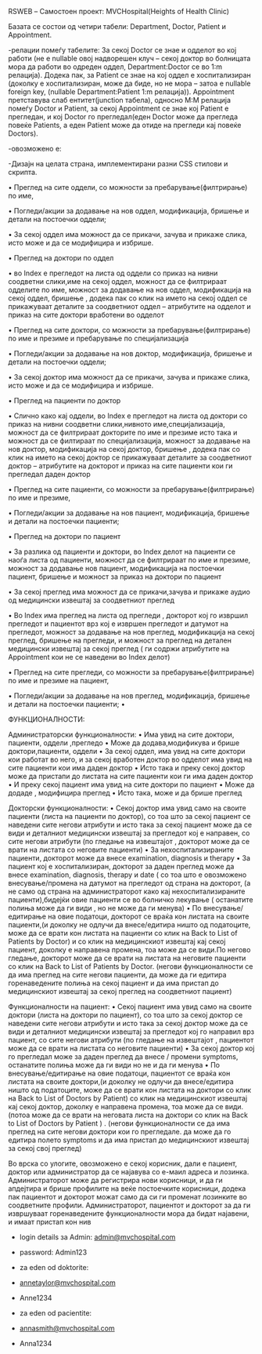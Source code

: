 RSWEB – Самостоен проект: MVCHospital(Heights of Health Clinic)

Базата се состои од четири табели: Department, Doctor, Patient и Аppointment. 

-релации помеѓу табелите:
За секој Doctor се знае и одделот во кој работи (не е nullable овој надворешен клуч – секој доктор во болницата мора да работи во одреден оддел, Department:Doctor се во 1:m релација). Додека пак, за Patient се знае на кој оддел е хоспитализиран (доколку е хоспитализиран, може да биде, но не мора – затоа е nullable foreign key, (nullable Department:Patient 1:m релација)). Appointment претставува слаб ентитет(junction табела), односно М:М релација помеѓу Doctor и Patient, за секој Appointment се знае кој Patient е прегледан, и кој Doctor го прегледал(еден Doctor може да прегледа повеќе Patients, a еден Patient може да отиде на прегледи кај повеќе Doctors). 

-овозможено е:

-Дизајн на целата страна, имплементирани разни CSS стилови и скрипта. 

•	Преглед на сите оддели, со можности за пребарување(филтрирање) по име,

•	Погледи/акции за додавање на нов оддел, модификација, бришење и детали на постоечки оддели;

•	За секој оддел има можност да се прикачи, зачува и прикаже слика, исто може и да се модифицира и избрише.

•	Преглед на доктори по оддел 

•	во Index е прегледот на листа од оддели со приказ на нивни соодветни слики,име на секој оддел, можност да се филтрираат одделите по име, можност за додавање на нов оддел, модификација на секој оддел, бришење , додека пак со клик на името на секој оддел се прикажуваат деталите за соодветниот оддел – атрибутите на одделот и приказ на сите доктори вработени во одделот

•	Преглед на сите доктори, со можности за пребарување(филтрирање) по име и презиме и пребарување по специјализација

•	Погледи/акции за додавање на нов доктор, модификација, бришење и детали на постоечки оддели;

•	За секој доктор има можност да се прикачи, зачува и прикаже слика, исто може и да се модифицира и избрише.

•	Преглед на пациенти по доктор 

•	Слично како кај оддели, во Index е прегледот на листа од доктори со приказ на нивни соодветни слики,нивното име,специјализација, можност да се филтрираат докторите по име и презиме исто така и можност да се филтираат по специјализација, можност за додавање на нов доктор, модификација на секој доктор, бришење , додека пак со клик на името на секој доктор се прикажуваат деталите за соодветниот доктор – атрибутите на докторот и приказ на сите пациенти кои ги прегледал даден доктор 





•	Преглед на сите пациенти, со можности за пребарување(филтрирање) по име и презиме,

•	Погледи/акции за додавање на нов пациент, модификација, бришење и детали на постоечки пациенти;

•	Преглед на доктори по пациент 

•	За разлика од пациенти и доктори, во Index делот на пациенти се наоѓа листа од пациенти, можност да се филтрираат по име и презиме, можност за додавање нов пациент, модификација на постоечки пациент, бришење и можност за приказ на доктори по пациент

•	За секој преглед има можност да се прикачи,зачува и прикаже аудио од медицински извештај  за соодветниот преглед

•	Во Index има преглед на листа од прегледи , докторот кој го извршил прегледот и пациентот врз кој е извршен прегледот и датумот на прегледот, можност за додавање на нов преглед, модификација на секој преглед, бришење на прегледи, и можност за преглед на детален медицински извештај за секој преглед ( ги содржи атрибутите на Appointment кои не се наведени во Index делот)




•	Преглед на сите прегледи, со можности за пребарување(филтрирање) по име и презиме на пациент,

•	Погледи/акции за додавање на нов преглед, модификација, бришење и детали на постоечки пациенти;
•	


ФУНКЦИОНАЛНОСТИ:



Администраторски функционалности:
•	Има увид на сите доктори, пациенти, оддели ,прегледо
•	Може да додава,модификува и брише доктори,пациенти, оддели 
•	За секој оддел, има увид на сите доктори кои работат во него, и за секој вработен доктор во одделот има увид на сите пациенти кои има даден доктор
•	Исто така и преку секој доктор може да пристапи до листата  на сите пациенти кои ги има даден доктор 
•	И преку секој пациент има увид на сите доктори по пациент
•	Може да додаде , модифицира преглед
•	Исто така, може и да брише преглед


Докторски функционалности:
•	Секој доктор има увид само на своите пациенти (листа на пациенти по доктор), со тоа што за секој пациент се наведени сите негови атрибути и исто така за секој пациент може да се види и деталниот медицински извештај за прегледот кој е направен, со сите негови атрибути (по гледање на извештајот , докторот може да се врати на листата со неговите пациенти)
•	За нехоспитализираните пациенти, докторот може да внесе examination, diagnosis и therapy
•	За пациент кој е хоспитализиран, докторот за даден преглед може да внесе examination, diagnosis, therapy и date ( со тоа што е овозможено внесување/промена на датумот на прегледот од страна на докторот, (а не само од страна на администраторот како кај нехоспитализираните пациенти),бидејќи овие пациенти се во болничко лекување ( останатите полиња може да ги види , но не може да ги менува)
•	По внесување/едитирање на овие податоци, докторот се враќа кон листата на своите пациенти,(и доколку не одлучи да внесе/едитира ништо од податоците, може да се врати кон листата на пациенти со клик на Back to List of Patients by Doctor) и со клик на медицинскиот извештај кај секој пациент, доколку е направена промена, тоа може да се види.По негово гледање, докторот може да се врати на листата на неговите пациенти со клик на Back to List of Patients by Doctor.
(негови функционалности се да има преглед на сите негови пациенти, да може да ги едитира горенаведените полиња на секој пациент и да има пристап до медицинскиот извештај за секој преглед на соодветниот пациент)




Функционалности на пациент:
•	Секој пациент има увид само на своите доктори (листа на доктори по пациент), со тоа што за секој доктор се наведени сите негови атрибути и исто така за секој доктор може да се види и деталниот медицински извештај за прегледот кој го направил врз пациент, со сите негови атрибути (по гледање на извештајот , пациентот може да се врати на листата со неговите пациенти)
•	За секој доктор кој го прегледал може за даден преглед да внесе / промени symptoms, останатите полиња може да ги види но не и да ги менува
•	По внесување/едитирање на овие податоци, пациентот се враќа кон листата на своите доктори,(и доколку не одлучи да внесе/едитира ништо од податоците, може да се врати кон листата на доктори со клик на Back to List of Doctors by Patient) со клик на медицинскиот извештај кај секој доктор, доколку е направена промена, тоа може да се види.(потоа може да се врати на неговата листа на доктори со клик на Back to List of Doctors by Patient ) .
(негови функционалности се да има преглед на сите негови доктори кои го прегледале. да може да го едитира полето symptoms и да има пристап до медицинскиот извештај за секој свој преглед) 





Во врска со улогите, овозможено е секој корисник, дали е пациент, доктор или администратор да се најавува со е-маил адреса и лозинка. Администраторот може да регистрира нови корисници, и да ги апдејтира и брише профилите на веќе постоечките корисници, додека пак пациентот и докторот можат само да си ги променат лозинките во соодветните профили. Администраторот, пациентот и докторот за да ги извршуваат горенаведените функционалности  мора да бидат најавени, и имаат пристап кон нив


* login details за Admin:
admin@mvchospital.com
* password:
Admin123

* za eden od doktorite:
* annetaylor@mvchospital.com
* Anne1234

* za eden od pacientite:
* annasmith@mvchospital.com
* Anna1234
